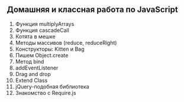 ## Домашняя и классная работа по JavaScript

1. Функция multiplyArrays
2. Функция cascadeCall
3. Котята в мешке
4. Методы массивов (reduce, reduceRight)
5. Конструкторы: Kitten и Bag
6. Пишем Object.create
7. Метод bind
8. addEventListener
9. Drag and drop
10. Extend Class
11. jQuery-подобная библиотека
12. Знакомство с Require.js